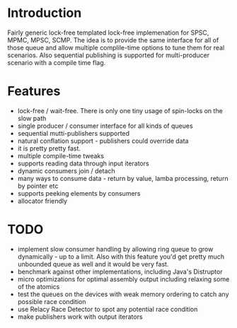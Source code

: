 
# Introduction

Fairly generic lock-free templated lock-free implemenation for SPSC, MPMC, MPSC, SCMP. The idea is to provide the same interface for all of those queue and allow multiple complile-time options to tune them for real scenarios.
Also sequential publishing is supported for multi-producer scenario with a compile time flag.

# Features

- lock-free / wait-free. There is only one tiny usage of spin-locks on the slow path
- single producer / consumer interface for all kinds of queues
- sequential mutti-publishers supported
- natural conflation support - publishers could override data
- it is pretty pretty fast.
- multiple compile-time tweaks
- supports reading data through input iterators
- dynamic consumers join / detach
- many ways to consume data - return by value, lamba processing, return by pointer etc
- supports peeking elements by consumers
- allocator friendly

# TODO

- implement slow consumer handling by allowing ring queue to grow dynamically - up to a limit. Also with this feature you'd get pretty much unbounded queue as well and it would be very fast.
- benchmark against other implementations, including Java's Distruptor
- micro optimizations for optimal assembly output including relaxing some of the atomics
- test the queues on the devices with weak memory ordering to catch any possible race condition
- use Relacy Race Detector to spot any potential race condition
- make publishers work with output iterators
